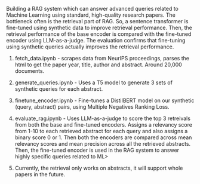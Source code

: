 Building a RAG system which can answer advanced queries related to Machine Learning using standard, high-quality research papers. The bottleneck often is the retrieval part of RAG. So, a sentence transformer is fine-tuned using synthetic data to improve retrieval performance. Then, the retrieval performance of the base encoder is compared with the fine-tuned encoder using LLM-as-a-judge. The evaluation confirms that fine-tuning using synthetic queries actually improves the retrieval performance.

1. fetch_data.ipynb - scrapes data from NeurIPS proceedings, parses the html to get the paper year, title, author and abstract. Around 20,000 documents.

2. generate_queries.ipynb - Uses a T5 model to generate 3 sets of synthetic queries for each abstract.

3. finetune_encoder.ipynb - Fine-tunes a DistilBERT model on our synthetic (query, abstract) pairs, using Multiple Negatives Ranking Loss.

4. evaluate_rag.ipynb - Uses LLM-as-a-judge to score the top 3 retreivals from both the base and fine-tuned encoders. Assigns a relevancy score from 1-10 to each retrieved abstract for each query and also assigns a binary score 0 or 1. Then both the encoders are compared across mean relevancy scores and mean precision across all the retrieved abstracts. Then, the fine-tuned encoder is used in the RAG system to answer highly specific queries related to ML>

5. Currently, the retrieval only works on abstracts, it will support whole papers in the future.
